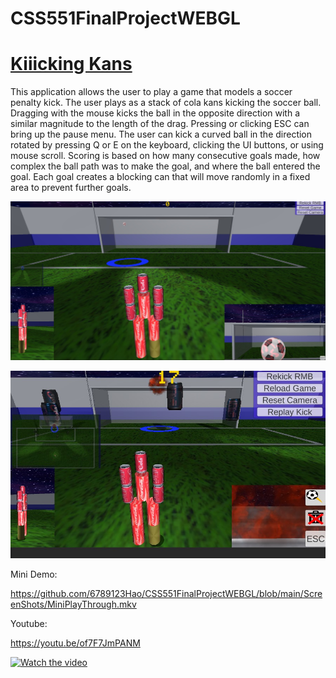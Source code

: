 # CSS551FinalProjectWEBGL

# [Kiiicking Kans](https://6789123hao.github.io/CSS551FinalProjectWEBGL/)

This application allows the user to play a game that models a soccer penalty kick. The user plays as a stack of cola kans kicking the soccer ball. Dragging with the mouse kicks the ball in the 
			opposite direction with a similar magnitude to the length of the drag. Pressing or clicking ESC can bring up the pause menu. The user can kick a curved ball in the direction rotated by 
			pressing Q or E on the keyboard, clicking the UI buttons, or using mouse scroll. Scoring is based on how many consecutive goals made, how complex the ball path was to make the goal, and where the
			ball entered the goal. Each goal creates a blocking can that will move randomly in a fixed area to prevent further goals.

<a href="https://6789123hao.github.io/CSS551FinalProjectWEBGL/"><img src="https://github.com/6789123Hao/CSS551FinalProjectWEBGL/blob/main/ScreenShot1.jpg" /></a>

<img src = "https://github.com/6789123Hao/CSS551FinalProjectWEBGL/blob/main/ScreenShots/ExplosionCurve.jpg">

Mini Demo:

https://github.com/6789123Hao/CSS551FinalProjectWEBGL/blob/main/ScreenShots/MiniPlayThrough.mkv

Youtube:

https://youtu.be/of7F7JmPANM


[![Watch the video](https://img.youtube.com/vi/of7F7JmPANM/maxresdefault.jpg)](https://youtu.be/of7F7JmPANM)
